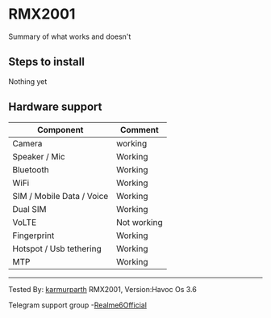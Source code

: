 # RMX2001

Summary of what works and doesn't

## Steps to install
Nothing yet
## Hardware support

| Component                 |      Comment                                              |
|---------------------------|-----------------------------------------------------------|
| Camera                    | working                                                   |
| Speaker / Mic             | Working                                                   |
| Bluetooth                 | Working                                                   |
| WiFi                      | Working                                                   |
| SIM / Mobile Data / Voice | Working                                                   |
| Dual SIM                  | Working                                                   |    
| VoLTE                     | Not working                                               |
| Fingerprint               | Working                                               |
| Hotspot / Usb tethering   | Working                                                   |
| MTP                       | Working                                                   |
---

Tested By: [karmurparth](https://t.me/mekarmur) RMX2001,  Version:Havoc Os 3.6                                                        

Telegram support group -[Realme6Official](https://t.me/Realme6Official )